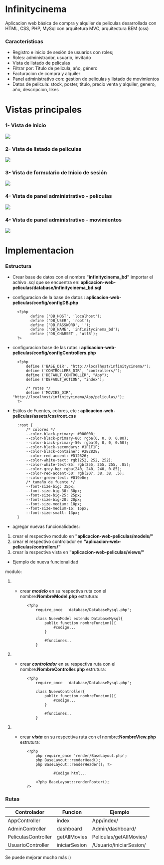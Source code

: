 # Infinitycinema

Aplicacion web básica de compra y alquiler de peliculas desarrollada con HTML, CSS, PHP, MySql con arquitetura MVC, arquitectura BEM (css)

### Características

- Registro e inicio de sesión de usuarios con roles;
- Roles: administrador, usuario, invitado
- Vista de listado de peliculas
- Filtrar por: Titulo de pelicula, año, género
- Facturacion de compra y alquiler
- Panel administrativo con: gestion de peliculas y listado de movimientos
- Datos de pelicula: stock, poster, titulo, precio venta y alquiler, genero, año, descripcion, likes
# Vistas principales

### 1- Vista de Inicio
![](https://raw.githubusercontent.com/jCisneros12/aplicacion-web-peliculas/main/capturas/captura-home.png)

### 2- Vista de listado de peliculas

![](https://github.com/jCisneros12/aplicacion-web-peliculas/blob/main/capturas/captura-peliculas.png?raw=true)

### 3- Vista de formulario de Inicio de sesión

![](https://github.com/jCisneros12/aplicacion-web-peliculas/blob/main/capturas/captura-login.png?raw=true)


### 4- Vista de panel administrativo - películas

![](https://github.com/jCisneros12/aplicacion-web-peliculas/blob/main/capturas/captura-dashboard.png?raw=true)

### 4- Vista de panel administrativo - movimientos

![](https://github.com/jCisneros12/aplicacion-web-peliculas/blob/main/capturas/captura-movimientos.png?raw=true)

# Implementacion

### Estructura

- Crear base de datos con el nombre **"infinitycinema_bd"** importar el achivo .sql que se encuentra en: 
**aplicacion-web-peliculas/database/infinitycinema_bd.sql**

- configuracion de la base de datos :
**aplicacion-web-peliculas/config/configDB.php**

		<?php
			  define ('DB_HOST', 'localhost');
			  define ('DB_USER', 'root');
			  define ('DB_PASSWORD', '');
			  define ('DB_NAME', 'infinitycinema_bd');
			  define ('DB_CHARSET', 'utf8');
		?>
		

- configuracion base de las rutas :
**aplicacion-web-peliculas/config/configControllers.php**

		<?php
			define ('BASE_DIR', "http://localhost/infinitycinema/");
			define ('CONTROLLERS_DIR', "controllers/");
			define ('DEFAULT_CONTROLLER', "App");
			define ('DEFAULT_ACTION', "index");

			/* rutas */
			define ('MOVIES_DIR', "http://localhost/infinitycinema/App/peliculas/");
		?>
		

- Estilos de Fuentes, colores, etc  :
**aplicacion-web-peliculas/assets/css/root.css**

		:root {
			/* colores */
			--color-black-primary: #000000;
			--color-black-primary-80: rgba(0, 0, 0, 0.80);
			--color-black-primary-50: rgba(0, 0, 0, 0.50);
			--color-black-secondary: #1F1F1F;
			--color-black-container: #282828;
			--color-red-accent: #D12626;
			--color-white-text: rgb(252, 252, 252);
			--color-white-text-85: rgb(255, 255, 255, .85);
			--color-grey-bg: rgba(240, 240, 240, 0.85);
			--color-red-accent-50: rgb(207, 38, 38, .5);
			--color-green-text: #019e0e;
			/* tamaño de fuente */
			--font-size-big: 35px;
			--font-size-big-30: 30px;
			--font-size-big-25: 25px;
			--font-size-big-20: 20px;
			--font-size-medium: 18px;
			--font-size-medium-16: 16px;
			--font-size-small: 13px;
		}
		

- agregar nuevas funcionalidades:

1. crear el respectivo modulo en **"aplicacion-web-peliculas/models/"**
2. crear el respectivo controlador en **"aplicacion-web-peliculas/controllers/"**
3. crear la respectiva vista en **"aplicacion-web-peliculas/views/"**

- Ejemplo de nueva funcionalidad

modulo:

1. - crear ***modelo*** en su respectiva ruta con el nombre:**NombreModel.php**
estrutura:
			
			<?php
				require_once  'database/DatabaseMysql.php';
			
				class NuevoModel extends DatabaseMysql{
					public function nombreFuncion(){
						#codigo...
					}
					
					#funciones..
				}

2. - crear ***controlador*** en su respectiva ruta con el nombre:**NombreController.php**
estrutura:
			
			<?php
				require_once  'database/DatabaseMysql.php';
				
				class NuevoController{
					public function nombreFuncion(){
						#codigo...
					}
					
					#funciones..
				}

3. - crear ***vista*** en su respectiva ruta con el nombre:**NombreView.php**
estrutura:
		
		
			<?php
				php require_once 'render/BaseLayout.php';
				php BaseLayout::renderHead(); 
				php BaseLayout::renderHeader(); ?>

						#Codigo html...

				<?php BaseLayout::renderFooter(); 
			?>

### Rutas
                    
Controlador  | Funcion | Ejemplo
------------- | ------------- | -------------
AppController  | index | <?=BASE_DIR?> App/index/ 
AdminController  | dashboard | <?=BASE_DIR?> Admin/dashboard/ 
PeliculasController  | getAllMovies | <?=BASE_DIR?> Peliculas/getAllMovies/ 
UsuarioController  | iniciarSesion | <?=BASE_DIR?> /Usuario/iniciarSesion/ 


Se puede mejorar mucho más :)


